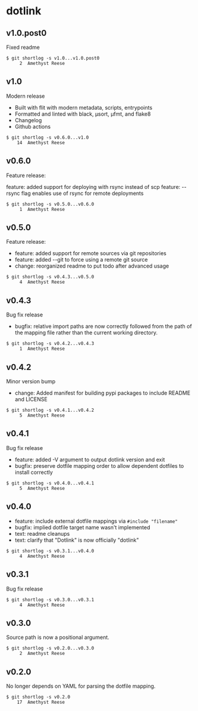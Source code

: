 dotlink
=======

v1.0.post0
----------

Fixed readme

```
$ git shortlog -s v1.0...v1.0.post0
     2	Amethyst Reese
```


v1.0
----

Modern release

- Built with flit with modern metadata, scripts, entrypoints
- Formatted and linted with black, µsort, µfmt, and flake8
- Changelog
- Github actions

```
$ git shortlog -s v0.6.0...v1.0
    14	Amethyst Reese
```


v0.6.0
------

Feature release:

feature: added support for deploying with rsync instead of scp
feature: --rsync flag enables use of rsync for remote deployments

```
$ git shortlog -s v0.5.0...v0.6.0
     1	Amethyst Reese
```


v0.5.0
------

Feature release:

- feature: added support for remote sources via git repositories
- feature: added --git to force using a remote git source
- change: reorganized readme to put todo after advanced usage

```
$ git shortlog -s v0.4.3...v0.5.0
     4	Amethyst Reese
```


v0.4.3
------

Bug fix release

- bugfix: relative import paths are now correctly followed from the path of
  the mapping file rather than the current working directory.

```
$ git shortlog -s v0.4.2...v0.4.3
     1	Amethyst Reese
```


v0.4.2
------

Minor version bump

- change: Added manifest for building pypi packages to include README and LICENSE

```
$ git shortlog -s v0.4.1...v0.4.2
     5	Amethyst Reese
```


v0.4.1
------

Bug fix release

- feature: added -V argument to output dotlink version and exit
- bugfix: preserve dotfile mapping order to allow dependent dotfiles to install correctly

```
$ git shortlog -s v0.4.0...v0.4.1
     5	Amethyst Reese
```


v0.4.0
------

- feature: include external dotfile mappings via `#include "filename"`
- bugfix: implied dotfile target name wasn't implemented
- text: readme cleanups
- text: clarify that "Dotlink" is now officially "dotlink"

```
$ git shortlog -s v0.3.1...v0.4.0
     4	Amethyst Reese
```


v0.3.1
------

Bug fix release

```
$ git shortlog -s v0.3.0...v0.3.1
     4	Amethyst Reese
```


v0.3.0
------

Source path is now a positional argument.

```
$ git shortlog -s v0.2.0...v0.3.0
     2	Amethyst Reese
```


v0.2.0
------

No longer depends on YAML for parsing the dotfile mapping.

```
$ git shortlog -s v0.2.0
    17	Amethyst Reese
```

